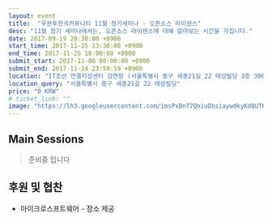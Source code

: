 ```yaml
---
layout: event
title:  "우분투한국커뮤니티 11월 정기세미나 - 오픈소스 라이센스"
desc: "11월 정기 세미나에서는, 오픈소스 라이센스에 대해 알아보는 시간을 가집니다."
date: 2017-09-19 20:30:00 +0900
start_time: 2017-11-25 13:30:00 +0900
end_time: 2017-11-25 18:00:00 +0900
submit_start: 2017-11-06 00:00:00 +0900
submit_end: 2017-11-24 23:59:59 +0900
location: "IT조선 연결지성센터 강연장 (서울특별시 중구 세종21길 22 태성빌딩 3층 306호)"
location_query: "서울특별시 중구 세종21길 22 태성빌딩"
price: "0 KRW"
# ticket_link: ""
image: "https://lh3.googleusercontent.com/imsPxBnT7QniuDhsiaywdkyKd8UTKuwYoxrg0lLTme5k5ZQzi07e49uiYTCMMc7vWtivKvqfo3JN3s_D3Sl2G2AWwOqS7m56GwaVZ8fBZX5jwxJEEGCTFigxT0V3-1K1SwG-Z0LYnVX-zAKIYX2X-Q16qswevTHFWKi1iJXEZE75bSEVPMEJxdzLP0wmGtTwkOthI7LtRM0jVWlk98Qr87ciX9vK5eVM8G8mSJ0TlSkmvsogOMwh03NppZCcqr12S3SkDxQ8jn5XYOjHis_g4iJuUieHnAwEaJpx7u3BM21zoH4s86DH2afwxxyOV7xz-KxlkdQJN20ZJv4HkhupvGYJq6C5R9JGyE1F-FB9gZc_JhyTP336TSLz4AijRSIZlFzfq0hgBJkwBt7XINm7_lS1T9aA7HEI4gOaGO15y-yCIZc5DuvL40QeurTH0eD61lTfpxQjGnA9vnG6So1TtJ2b1BX4ij2k8PTG8dVzx-y7gLYg17y0OGYSSxkpIz7MOq6h_cQSap2h59TDBSB175BaL0GdaiEX9QWP42Z0xGSKngG4A8aQINc91hXKZe6ZkkI9_ozQNCaimjqq5MXy8lMEyX3kxJtE025fhuyx_FGb49pddYQTJkYuV6TRCN6jch6OisvtOeEkACr7oEI7zNVNJYYV8f8wtcLBk_kOnO9iwg=s642-no"
---
```


## Main Sessions

> 준비중 입니다

## 후원 및 협찬
- 마이크로스프트웨어 - 장소 제공
